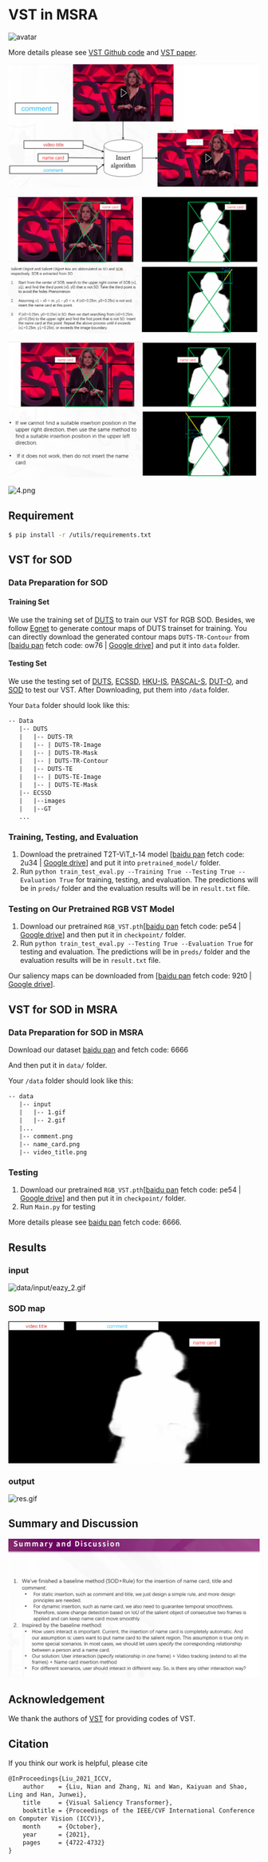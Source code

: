 # VST in MSRA

![avatar](https://github.com/nnizhang/VST/raw/main/Network.png)

More details please see [VST Github code](https://github.com/nnizhang/VST) and [VST paper](https://scholar.google.co.uk/scholar?hl=en&as_sdt=0%2C5&q=Visual+Saliency+Transformer&btnG=).


![1.png](pic/1.png)

![2.png](pic/2.png)

![3.png](pic/3.png)

![4.png](pic/4.png)


## Requirement

```sh
$ pip install -r /utils/requirements.txt
```

## VST for SOD

### Data Preparation for SOD

#### Training Set

We use the training set of [DUTS](http://saliencydetection.net/duts/) to train our VST for RGB SOD. Besides, we follow [Egnet](https://github.com/JXingZhao/EGNet) to generate contour maps of DUTS trainset for training. You can directly download the generated contour maps `DUTS-TR-Contour` from [[baidu pan](https://pan.baidu.com/s/17OnUi09YuOOq23xNrdYCLQ) fetch code: ow76 | [Google drive](https://drive.google.com/file/d/1NizY8WZSz-5i5KV7bATODi76fovrLuVf/view?usp=sharing)] and put it into `data` folder.

#### Testing Set

We use the testing set of [DUTS](http://saliencydetection.net/duts/), [ECSSD](http://www.cse.cuhk.edu.hk/leojia/projects/hsaliency/dataset.html), [HKU-IS](https://i.cs.hku.hk/~gbli/deep_saliency.html), [PASCAL-S](http://cbi.gatech.edu/salobj/), [DUT-O](http://saliencydetection.net/dut-omron/), and [SOD](http://elderlab.yorku.ca/SOD.) to test our VST. After Downloading, put them into `/data` folder.

Your `Data` folder should look like this:

```
-- Data
   |-- DUTS
   |   |-- DUTS-TR
   |   |-- | DUTS-TR-Image
   |   |-- | DUTS-TR-Mask
   |   |-- | DUTS-TR-Contour
   |   |-- DUTS-TE
   |   |-- | DUTS-TE-Image
   |   |-- | DUTS-TE-Mask
   |-- ECSSD
   |   |--images
   |   |--GT
   ...
```

### Training, Testing, and Evaluation

1. Download the pretrained T2T-ViT_t-14 model [[baidu pan](https://pan.baidu.com/s/1adESOUSpErZEceyLIoNOxQ) fetch code: 2u34 | [Google drive](https://drive.google.com/file/d/1R63FUPy0xSybULqpQK6_CTn3QgNog32h/view?usp=sharing)] and put it into `pretrained_model/` folder.
2. Run `python train_test_eval.py --Training True --Testing True --Evaluation True` for training, testing, and evaluation. The predictions will be in `preds/` folder and the evaluation results will be in `result.txt` file.

### Testing on Our Pretrained RGB VST Model

1. Download our pretrained `RGB_VST.pth`[[baidu pan](https://pan.baidu.com/s/1oVeMDmffc8M1RgRUbZEdpQ) fetch code: pe54 | [Google drive](https://drive.google.com/file/d/1tZ3tQkQ7jlDDfF-_ZROnEZg44MaNQFMc/view?usp=sharing)] and then put it in `checkpoint/` folder.
2. Run `python train_test_eval.py --Testing True --Evaluation True` for testing and evaluation. The predictions will be in `preds/` folder and the evaluation results will be in `result.txt` file.

Our saliency maps can be downloaded from [[baidu pan](https://pan.baidu.com/s/1CDkCjq9fRvOHLou9S9oGiA) fetch code: 92t0 | [Google drive](https://drive.google.com/file/d/1T4zDvBobQdT7L7i0HijOZSMfTS5hK-Ec/view?usp=sharing)].

## VST for SOD in MSRA

### Data Preparation for SOD in MSRA

Download our dataset [baidu pan](https://pan.baidu.com/s/16ji6NtkVpXP0nwHsMte-sQ?pwd=6666 ) and fetch code: 6666

And then put it in `data/` folder.

Your `/data` folder should look like this:

```
-- data
   |-- input
   |   |-- 1.gif
   |   |-- 2.gif
   |...
   |-- comment.png
   |-- name_card.png
   |-- video_title.png
```

### Testing

1. Download our pretrained `RGB_VST.pth`[[baidu pan](https://pan.baidu.com/s/1oVeMDmffc8M1RgRUbZEdpQ) fetch code: pe54 | [Google drive](https://drive.google.com/file/d/1tZ3tQkQ7jlDDfF-_ZROnEZg44MaNQFMc/view?usp=sharing)] and then put it in `checkpoint/` folder.
2. Run `Main.py` for testing 

More details please see [baidu pan](https://pan.baidu.com/s/14BWB2OYqsRxTJJ4h81u_gw?pwd=6666) fetch code: 6666.

## Results

### input

![data/input/eazy_2.gif](data/input/eazy_2.gif)

### SOD map

![data/res/eazy_2/eazy_2.gif](data/res/eazy_2/eazy_2.gif)

### output

![res.gif](pic/res.gif)

## Summary and Discussion

![Summary and Discussion](pic/Summary%20and%20Discussion.png)

## Acknowledgement

We thank the authors of [VST](https://github.com/nnizhang/VST) for providing codes of VST.

## Citation

If you think our work is helpful, please cite

```
@InProceedings{Liu_2021_ICCV,
    author    = {Liu, Nian and Zhang, Ni and Wan, Kaiyuan and Shao, Ling and Han, Junwei},
    title     = {Visual Saliency Transformer},
    booktitle = {Proceedings of the IEEE/CVF International Conference on Computer Vision (ICCV)},
    month     = {October},
    year      = {2021},
    pages     = {4722-4732}
}
```
